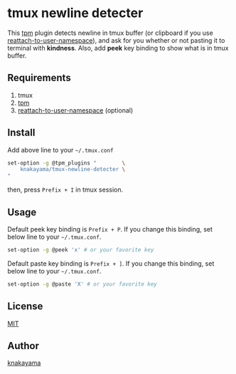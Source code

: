 tmux newline detecter
=====================

This [tpm](https://github.com/tmux-plugins/tpm) plugin detects newline in tmux buffer (or clipboard if you use [reattach-to-user-namespace](https://github.com/ChrisJohnsen/tmux-MacOSX-pasteboard)), and ask for you whether or not pasting it to terminal with **kindness**.
Also, add **peek** key binding to show what is in tmux buffer.

## Requirements

1. tmux
2. [tpm](https://github.com/tmux-plugins/tpm)
3. [reattach-to-user-namespace](https://github.com/ChrisJohnsen/tmux-MacOSX-pasteboard) (optional)

## Install

Add above line to your `~/.tmux.conf`

```bash
set-option -g @tpm_plugins "        \
    knakayama/tmux-newline-detecter \
"
```

then, press `Prefix + I` in tmux session.

## Usage

Default peek key binding is `Prefix + P`. If you change this binding, set below line to your `~/.tmux.conf`.

```bash
set-option -g @peek 'x' # or your favorite key
```

Default paste key binding is `Prefix + ]`. If you change this binding, set below line to your `~/.tmux.conf`.

```bash
set-option -g @paste 'X' # or your favorite key
```

## License

[MIT](http://knakayama.mit-license.org/)

## Author

[knakayama](https://github.com/knakayama)
